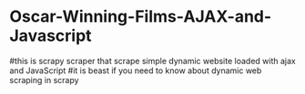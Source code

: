 # Oscar-Winning-Films-AJAX-and-Javascript
#this is scrapy scraper that scrape simple dynamic website loaded with ajax and JavaScript 
#it is beast if you need to know about dynamic web scraping in scrapy
